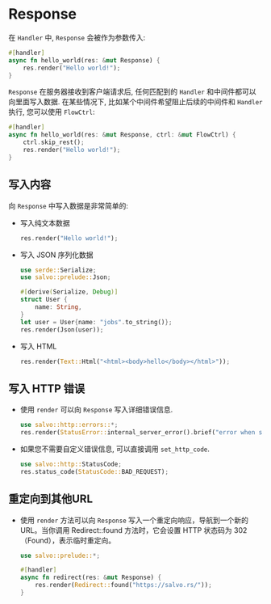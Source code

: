 # Response

在 `Handler` 中, ```Response``` 会被作为参数传入:

```rust
#[handler]
async fn hello_world(res: &mut Response) {
    res.render("Hello world!");
}
```

```Response``` 在服务器接收到客户端请求后, 任何匹配到的 `Handler` 和中间件都可以向里面写入数据. 在某些情况下, 比如某个中间件希望阻止后续的中间件和 `Handler` 执行, 您可以使用 ```FlowCtrl```:

```rust
#[handler]
async fn hello_world(res: &mut Response, ctrl: &mut FlowCtrl) {
    ctrl.skip_rest();
    res.render("Hello world!");
}
```

## 写入内容

向 ```Response``` 中写入数据是非常简单的:

- 写入纯文本数据

    ```rust
    res.render("Hello world!");
    ``` 

- 写入 JSON 序列化数据
    
    ```rust
    use serde::Serialize;
    use salvo::prelude::Json;

    #[derive(Serialize, Debug)]
    struct User {
        name: String,
    }
    let user = User{name: "jobs".to_string()};
    res.render(Json(user));
    ```

- 写入 HTML
    
    ```rust
    res.render(Text::Html("<html><body>hello</body></html>"));
    ```

## 写入 HTTP 错误


- 使用 ```render``` 可以向 ```Response``` 写入详细错误信息.

    ```rust
    use salvo::http::errors::*;
    res.render(StatusError::internal_server_error().brief("error when serialize object to json"))
    ```

- 如果您不需要自定义错误信息, 可以直接调用 ```set_http_code```.

    ```rust
    use salvo::http::StatusCode;
    res.status_code(StatusCode::BAD_REQUEST);
    ```

## 重定向到其他URL
- 使用 ```render``` 方法可以向 ```Response``` 写入一个重定向响应，导航到一个新的URL。当你调用 Redirect::found 方法时，它会设置 HTTP 状态码为 302（Found），表示临时重定向。
    ```rust
    use salvo::prelude::*;

    #[handler]
    async fn redirect(res: &mut Response) {
        res.render(Redirect::found("https://salvo.rs/"));
    }
    ```